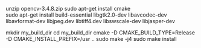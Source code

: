 unzip opencv-3.4.8.zip
sudo apt-get install cmake  
sudo apt-get install build-essential libgtk2.0-dev libavcodec-dev libavformat-dev libjpeg.dev libtiff4.dev libswscale-dev libjasper-dev  

mkdir my_build_dir
cd my_build_dir 
cmake -D CMAKE_BUILD_TYPE=Release -D CMAKE_INSTALL_PREFIX=/usr ..
sudo make -j4
sudo make install